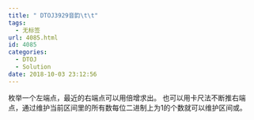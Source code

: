 ```yaml
---
title: " DTOJ3929音韵\t\t"
tags:
  - 无标签
url: 4085.html
id: 4085
categories:
  - DTOJ
  - Solution
date: 2018-10-03 23:12:56
---
```


枚举一个左端点，最近的右端点可以用倍增求出。 也可以用卡尺法不断推右端点，通过维护当前区间里的所有数每位二进制上为$1$的个数就可以维护区间或。